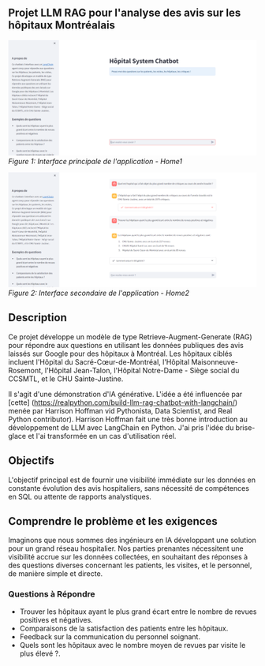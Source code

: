 ## Projet LLM RAG pour l'analyse des avis sur les hôpitaux Montréalais

![Image de Home1](img/home1.png)
*Figure 1: Interface principale de l'application - Home1*

![Image de Home2](img/home2.png)
*Figure 2: Interface secondaire de l'application - Home2*

## Description
Ce projet développe un modèle de type Retrieve-Augment-Generate (RAG) pour répondre aux questions en utilisant les données publiques des avis laissés sur Google pour des hôpitaux à Montréal. Les hôpitaux ciblés incluent l'Hôpital du Sacré-Cœur-de-Montréal, l'Hôpital Maisonneuve-Rosemont, l'Hôpital Jean-Talon, l'Hôpital Notre-Dame - Siège social du CCSMTL, et le CHU Sainte-Justine.

Il s'agit d'une démonstration d'IA générative. L'idée a été influencée par [cette] (https://realpython.com/build-llm-rag-chatbot-with-langchain/) menée par Harrison Hoffman  vid Pythonista, Data Scientist, and Real Python contributor).
Harrison Hoffman fait une très bonne introduction au développement de LLM avec LangChain en Python. J'ai pris l'idée du brise-glace et l'ai transformée en un cas d'utilisation réel.

## Objectifs
L'objectif principal est de fournir une visibilité immédiate sur les données en constante évolution des avis hospitaliers, sans nécessité de compétences en SQL ou attente de rapports analystiques.

## Comprendre le problème et les exigences
Imaginons que nous sommes des ingénieurs en IA développant une solution pour un grand réseau hospitalier. Nos parties prenantes nécessitent une visibilité accrue sur les données collectées, en souhaitant des réponses à des questions diverses concernant les patients, les visites, et le personnel, de manière simple et directe.

### Questions à Répondre
- Trouver les hôpitaux ayant le plus grand écart entre le nombre de revues positives et négatives.
- Comparaisons de la satisfaction des patients entre les hôpitaux.
- Feedback sur la communication du personnel soignant.
- Quels sont les hôpitaux avec le nombre moyen de revues par visite le plus élevé ?.

